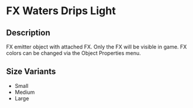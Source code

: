 # FX Waters Drips Light

## Description

FX emitter object with attached FX. Only the FX will be visible in game. FX colors can be changed via the Object Properties menu.

## Size Variants

* Small
* Medium
* Large
